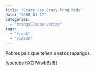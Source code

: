 ```yaml
---
title: "Crazy ass Crazy Frog Kids"
date: "2008-01-17"
categories: 
  - "trangalladas-varias"
tags: 
  - "freak"
  - "videos"
---
```


Pobres pais que teñen a estos raparigos.

\[youtube hXOfWwb6si8\]

